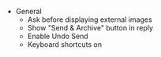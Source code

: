 * General
	- Ask before displaying external images
	- Show "Send & Archive" button in reply
	- Enable Undo Send
	- Keyboard shortcuts on
